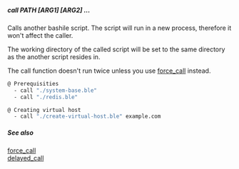 ##### call PATH [ARG1] [ARG2] ...

Calls another bashile script. The script will run in a new process, therefore it won't affect the caller.

The working directory of the called script will be set to the same directory as the another script resides in.

The call function doesn't run twice unless you use [force_call](force_call.md) instead.

```bash
@ Prerequisities
  - call "./system-base.ble"
  - call "./redis.ble"

@ Creating virtual host
  - call "./create-virtual-host.ble" example.com
```

##### See also

[force_call](force_call.md)  
[delayed_call](delayed_call.md)  
